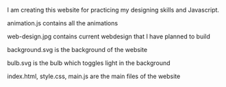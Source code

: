 I am creating this website for practicing my designing skills and Javascript.

animation.js contains all the animations

web-design.jpg contains current webdesign that I have planned to build

background.svg is the background of the website

bulb.svg is the bulb which toggles light in the background

index.html, style.css, main.js are the main files of the website